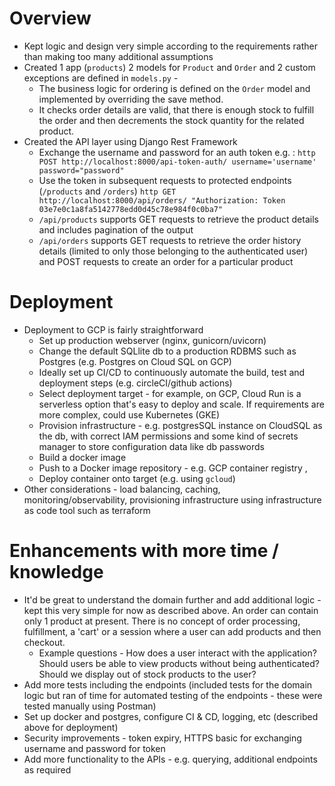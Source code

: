 # Overview
- Kept logic and design very simple according to the requirements rather than making too many additional assumptions
- Created 1 app (`products`) 2 models for `Product` and `Order` and 2 custom exceptions are defined in `models.py` - 
  - The business logic for ordering is defined on the `Order` model and implemented by overriding the save method. 
  - It checks order details are valid, that there is enough stock to fulfill the order and then decrements the stock quantity for the related product.
- Created the API layer using Django Rest Framework
  - Exchange the username and password for an auth token e.g. :
    `http POST http://localhost:8000/api-token-auth/ username='username' password="password"`
  - Use the token in subsequent requests to protected endpoints (`/products` and `/orders`)
    `http GET http://localhost:8000/api/orders/ "Authorization: Token 03e7e0c1a8fa5142778edd0d45c78e984f0c0ba7"`
  - `/api/products` supports GET requests to retrieve the product details and includes pagination of the output
  - `/api/orders` supports GET requests to retrieve the order history details (limited to only those belonging to the authenticated user) and POST requests to create an order for a particular product
  
# Deployment
- Deployment to GCP is fairly straightforward
  - Set up production webserver (nginx, gunicorn/uvicorn)
  - Change the default SQLlite db to a production RDBMS such as Postgres (e.g. Postgres on Cloud SQL on GCP)
  - Ideally set up CI/CD to continuously automate the build, test and deployment steps (e.g. circleCI/github actions)
  - Select deployment target - for example, on GCP, Cloud Run is a serverless option that's easy to deploy and scale. If requirements are more complex, could use Kubernetes (GKE)
  - Provision infrastructure - e.g. postgresSQL instance on CloudSQL as the db, with correct IAM permissions and
  some kind of secrets manager to store configuration data like db passwords
  - Build a docker image
  - Push to a Docker image repository - e.g. GCP container registry ,
  - Deploy container onto target (e.g. using `gcloud`)
- Other considerations - load balancing, caching, monitoring/observability, provisioning infrastructure using infrastructure as code tool such as terraform

# Enhancements with more time / knowledge
- It'd be great to understand the domain further and add additional logic - kept this very simple for now as described above. An order can contain only 1 product at present. There is no concept of order processing, fulfillment, a 'cart' or a session where a user can add products and then checkout. 
  - Example questions - How does a user interact with the application? Should users be able to view products without being authenticated? Should we display out of stock products to the user? 
- Add more tests including the endpoints (included tests for the domain logic but ran of time for automated testing of the endpoints - these were tested manually using Postman)
- Set up docker and postgres, configure CI & CD, logging, etc (described above for deployment)
- Security improvements - token expiry, HTTPS basic for exchanging username and password for token
- Add more functionality to the APIs - e.g. querying, additional endpoints as required
